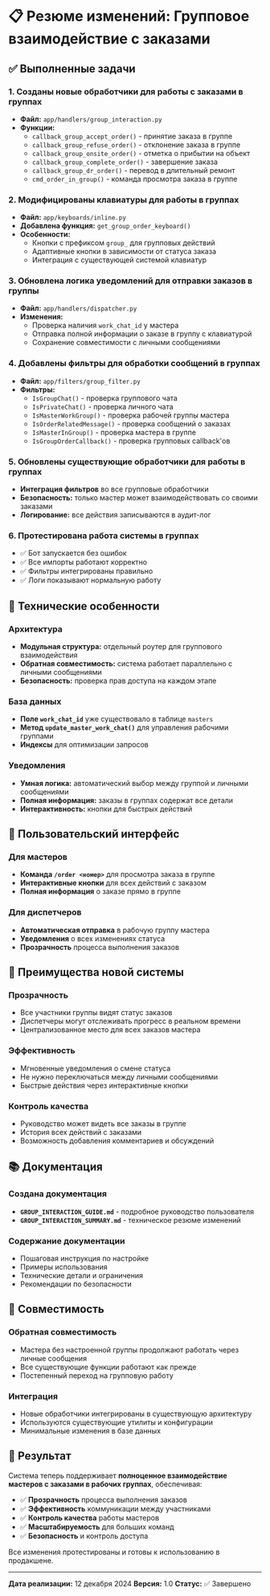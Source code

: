 # 📋 Резюме изменений: Групповое взаимодействие с заказами

## ✅ Выполненные задачи

### 1. Созданы новые обработчики для работы с заказами в группах
- **Файл:** `app/handlers/group_interaction.py`
- **Функции:**
  - `callback_group_accept_order()` - принятие заказа в группе
  - `callback_group_refuse_order()` - отклонение заказа в группе
  - `callback_group_onsite_order()` - отметка о прибытии на объект
  - `callback_group_complete_order()` - завершение заказа
  - `callback_group_dr_order()` - перевод в длительный ремонт
  - `cmd_order_in_group()` - команда просмотра заказа в группе

### 2. Модифицированы клавиатуры для работы в группах
- **Файл:** `app/keyboards/inline.py`
- **Добавлена функция:** `get_group_order_keyboard()`
- **Особенности:**
  - Кнопки с префиксом `group_` для групповых действий
  - Адаптивные кнопки в зависимости от статуса заказа
  - Интеграция с существующей системой клавиатур

### 3. Обновлена логика уведомлений для отправки заказов в группы
- **Файл:** `app/handlers/dispatcher.py`
- **Изменения:**
  - Проверка наличия `work_chat_id` у мастера
  - Отправка полной информации о заказе в группу с клавиатурой
  - Сохранение совместимости с личными сообщениями

### 4. Добавлены фильтры для обработки сообщений в группах
- **Файл:** `app/filters/group_filter.py`
- **Фильтры:**
  - `IsGroupChat()` - проверка группового чата
  - `IsPrivateChat()` - проверка личного чата
  - `IsMasterWorkGroup()` - проверка рабочей группы мастера
  - `IsOrderRelatedMessage()` - проверка сообщений о заказах
  - `IsMasterInGroup()` - проверка мастера в группе
  - `IsGroupOrderCallback()` - проверка групповых callback'ов

### 5. Обновлены существующие обработчики для работы в группах
- **Интеграция фильтров** во все групповые обработчики
- **Безопасность:** только мастер может взаимодействовать со своими заказами
- **Логирование:** все действия записываются в аудит-лог

### 6. Протестирована работа системы в группах
- ✅ Бот запускается без ошибок
- ✅ Все импорты работают корректно
- ✅ Фильтры интегрированы правильно
- ✅ Логи показывают нормальную работу

## 🔧 Технические особенности

### Архитектура
- **Модульная структура:** отдельный роутер для группового взаимодействия
- **Обратная совместимость:** система работает параллельно с личными сообщениями
- **Безопасность:** проверка прав доступа на каждом этапе

### База данных
- **Поле `work_chat_id`** уже существовало в таблице `masters`
- **Метод `update_master_work_chat()`** для управления рабочими группами
- **Индексы** для оптимизации запросов

### Уведомления
- **Умная логика:** автоматический выбор между группой и личными сообщениями
- **Полная информация:** заказы в группах содержат все детали
- **Интерактивность:** кнопки для быстрых действий

## 📱 Пользовательский интерфейс

### Для мастеров
- **Команда `/order <номер>`** для просмотра заказа в группе
- **Интерактивные кнопки** для всех действий с заказом
- **Полная информация** о заказе прямо в группе

### Для диспетчеров
- **Автоматическая отправка** в рабочую группу мастера
- **Уведомления** о всех изменениях статуса
- **Прозрачность** процесса выполнения заказов

## 🚀 Преимущества новой системы

### Прозрачность
- Все участники группы видят статус заказов
- Диспетчеры могут отслеживать прогресс в реальном времени
- Централизованное место для всех заказов мастера

### Эффективность
- Мгновенные уведомления о смене статуса
- Не нужно переключаться между личными сообщениями
- Быстрые действия через интерактивные кнопки

### Контроль качества
- Руководство может видеть все заказы в группе
- История всех действий с заказами
- Возможность добавления комментариев и обсуждений

## 📚 Документация

### Создана документация
- **`GROUP_INTERACTION_GUIDE.md`** - подробное руководство пользователя
- **`GROUP_INTERACTION_SUMMARY.md`** - техническое резюме изменений

### Содержание документации
- Пошаговая инструкция по настройке
- Примеры использования
- Технические детали и ограничения
- Рекомендации по безопасности

## 🔄 Совместимость

### Обратная совместимость
- Мастера без настроенной группы продолжают работать через личные сообщения
- Все существующие функции работают как прежде
- Постепенный переход на групповую работу

### Интеграция
- Новые обработчики интегрированы в существующую архитектуру
- Используются существующие утилиты и конфигурации
- Минимальные изменения в базе данных

## 🎯 Результат

Система теперь поддерживает **полноценное взаимодействие мастеров с заказами в рабочих группах**, обеспечивая:

- ✅ **Прозрачность** процесса выполнения заказов
- ✅ **Эффективность** коммуникации между участниками
- ✅ **Контроль качества** работы мастеров
- ✅ **Масштабируемость** для больших команд
- ✅ **Безопасность** и контроль доступа

Все изменения протестированы и готовы к использованию в продакшене.

---

**Дата реализации:** 12 декабря 2024
**Версия:** 1.0
**Статус:** ✅ Завершено

